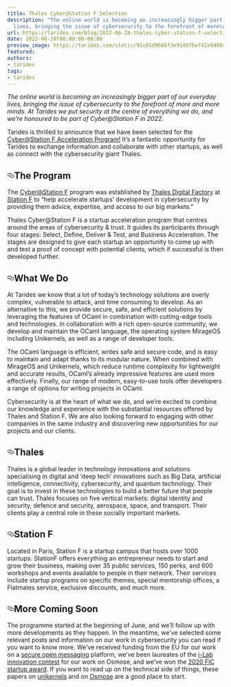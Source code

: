 ```yaml
---
title: Thales Cyber@Station F Selection
description: "The online world is becoming an increasingly bigger part of our everyday
  lives, bringing the issue of cybersecurity to the forefront of more\u2026"
url: https://tarides.com/blog/2022-06-28-thales-cyber-station-f-selection
date: 2022-06-28T00:00:00-00:00
preview_image: https://tarides.com/static/91c81d9666f3e9149f6ef42a9408ac0a/0132d/stationF.jpg
featured:
authors:
- tarides
tags:
- tarides
---
```


<p><em>The online world is becoming an increasingly bigger part of our everyday lives, bringing the issue of cybersecurity to the forefront of more and more minds. At Tarides we put security at the centre of everything we do, and we&rsquo;re honoured to be part of <em>Cyber@Station F</em> in 2022.</em></p>
<p>Tarides is thrilled to announce that we have been selected for the <a href="https://cyber-at-stationf.com/en/startups">Cyber@Station F Acceleration Program!</a> It&rsquo;s a fantastic opportunity for Tarides to exchange information and collaborate with other startups, as well as connect with the cybersecurity giant Thales.</p>
<h2 style="position:relative;"><a href="https://tarides.com/feed.xml#the-program" aria-label="the program permalink" class="anchor before"><svg aria-hidden="true" focusable="false" height="16" version="1.1" viewbox="0 0 16 16" width="16"><path fill-rule="evenodd" d="M4 9h1v1H4c-1.5 0-3-1.69-3-3.5S2.55 3 4 3h4c1.45 0 3 1.69 3 3.5 0 1.41-.91 2.72-2 3.25V8.59c.58-.45 1-1.27 1-2.09C10 5.22 8.98 4 8 4H4c-.98 0-2 1.22-2 2.5S3 9 4 9zm9-3h-1v1h1c1 0 2 1.22 2 2.5S13.98 12 13 12H9c-.98 0-2-1.22-2-2.5 0-.83.42-1.64 1-2.09V6.25c-1.09.53-2 1.84-2 3.25C6 11.31 7.55 13 9 13h4c1.45 0 3-1.69 3-3.5S14.5 6 13 6z"></path></svg></a>The Program</h2>
<p>The  <a href="https://cyber-at-stationf.com//">Cyber@Station F</a> program was established by <a href="https://thalesdigital.io/">Thales Digital Factory</a> at <a href="https://stationf.co">Station F</a> to &ldquo;help accelerate startups&rsquo; development in cybersecurity by providing them advice, expertise, and access to our big markets.&rdquo;</p>
<p>Thales Cyber@Station F is a startup acceleration program that centres around the areas of cybersecurity &amp; trust. It guides its participants through four stages: Select, Define, Deliver &amp; Test, and Business Acceleration. The stages are designed to give each startup an opportunity to come up with and test a proof of concept with potential clients, which if successful is then developed further.</p>
<h2 style="position:relative;"><a href="https://tarides.com/feed.xml#what-we-do" aria-label="what we do permalink" class="anchor before"><svg aria-hidden="true" focusable="false" height="16" version="1.1" viewbox="0 0 16 16" width="16"><path fill-rule="evenodd" d="M4 9h1v1H4c-1.5 0-3-1.69-3-3.5S2.55 3 4 3h4c1.45 0 3 1.69 3 3.5 0 1.41-.91 2.72-2 3.25V8.59c.58-.45 1-1.27 1-2.09C10 5.22 8.98 4 8 4H4c-.98 0-2 1.22-2 2.5S3 9 4 9zm9-3h-1v1h1c1 0 2 1.22 2 2.5S13.98 12 13 12H9c-.98 0-2-1.22-2-2.5 0-.83.42-1.64 1-2.09V6.25c-1.09.53-2 1.84-2 3.25C6 11.31 7.55 13 9 13h4c1.45 0 3-1.69 3-3.5S14.5 6 13 6z"></path></svg></a>What We Do</h2>
<p>At Tarides we know that a lot of today&rsquo;s technology solutions are overly complex, vulnerable to attack, and time consuming to develop. As an alternative to this, we provide secure, safe, and efficient solutions by leveraging the features of OCaml in combination with cutting-edge tools and technologies. In collaboration with a rich open-source community, we develop and maintain the OCaml language, the operating system MirageOS including Unikernels, as well as a range of developer tools.</p>
<p>The OCaml language is efficient, writes safe and secure code, and is easy to maintain and adapt thanks to its modular nature. When combined with MirageOS and Unikernels, which reduce runtime complexity for lightweight and accurate results, OCaml&rsquo;s already impressive features are used more effectively. Finally, our range of modern, easy-to-use tools offer developers a range of options for writing projects in OCaml.</p>
<p>Cybersecurity is at the heart of what we do, and we&rsquo;re excited to combine our knowledge and experience with the substantial resources offered by Thales and Station F. We are also looking forward to engaging with other companies in the same industry and discovering new opportunities for our projects and our clients.</p>
<h2 style="position:relative;"><a href="https://tarides.com/feed.xml#thales" aria-label="thales permalink" class="anchor before"><svg aria-hidden="true" focusable="false" height="16" version="1.1" viewbox="0 0 16 16" width="16"><path fill-rule="evenodd" d="M4 9h1v1H4c-1.5 0-3-1.69-3-3.5S2.55 3 4 3h4c1.45 0 3 1.69 3 3.5 0 1.41-.91 2.72-2 3.25V8.59c.58-.45 1-1.27 1-2.09C10 5.22 8.98 4 8 4H4c-.98 0-2 1.22-2 2.5S3 9 4 9zm9-3h-1v1h1c1 0 2 1.22 2 2.5S13.98 12 13 12H9c-.98 0-2-1.22-2-2.5 0-.83.42-1.64 1-2.09V6.25c-1.09.53-2 1.84-2 3.25C6 11.31 7.55 13 9 13h4c1.45 0 3-1.69 3-3.5S14.5 6 13 6z"></path></svg></a>Thales</h2>
<p>Thales is a global leader in technology innovations and solutions specialising in digital and &lsquo;deep tech&rsquo; innovations such as Big Data, artificial intelligence, connectivity, cybersecurity, and quantum technology. Their goal is to invest in these technologies to build a better future that people can trust. Thales focuses on five vertical markets: digital identity and security, defence and security, aerospace, space, and transport. Their clients play a central role in these socially important markets.</p>
<h2 style="position:relative;"><a href="https://tarides.com/feed.xml#station-f" aria-label="station f permalink" class="anchor before"><svg aria-hidden="true" focusable="false" height="16" version="1.1" viewbox="0 0 16 16" width="16"><path fill-rule="evenodd" d="M4 9h1v1H4c-1.5 0-3-1.69-3-3.5S2.55 3 4 3h4c1.45 0 3 1.69 3 3.5 0 1.41-.91 2.72-2 3.25V8.59c.58-.45 1-1.27 1-2.09C10 5.22 8.98 4 8 4H4c-.98 0-2 1.22-2 2.5S3 9 4 9zm9-3h-1v1h1c1 0 2 1.22 2 2.5S13.98 12 13 12H9c-.98 0-2-1.22-2-2.5 0-.83.42-1.64 1-2.09V6.25c-1.09.53-2 1.84-2 3.25C6 11.31 7.55 13 9 13h4c1.45 0 3-1.69 3-3.5S14.5 6 13 6z"></path></svg></a>Station F</h2>
<p>Located in Paris, Station F is a startup campus that hosts over 1000 startups. StationF offers everything an entrepreneur needs to start and grow their business, making over 35 public services, 150 perks, and 600 workshops and events available to people in their network. Their services include startup programs on specific themes, special mentorship offices, a Flatmates service, exclusive discounts, and much more.</p>
<h2 style="position:relative;"><a href="https://tarides.com/feed.xml#more-coming-soon" aria-label="more coming soon permalink" class="anchor before"><svg aria-hidden="true" focusable="false" height="16" version="1.1" viewbox="0 0 16 16" width="16"><path fill-rule="evenodd" d="M4 9h1v1H4c-1.5 0-3-1.69-3-3.5S2.55 3 4 3h4c1.45 0 3 1.69 3 3.5 0 1.41-.91 2.72-2 3.25V8.59c.58-.45 1-1.27 1-2.09C10 5.22 8.98 4 8 4H4c-.98 0-2 1.22-2 2.5S3 9 4 9zm9-3h-1v1h1c1 0 2 1.22 2 2.5S13.98 12 13 12H9c-.98 0-2-1.22-2-2.5 0-.83.42-1.64 1-2.09V6.25c-1.09.53-2 1.84-2 3.25C6 11.31 7.55 13 9 13h4c1.45 0 3-1.69 3-3.5S14.5 6 13 6z"></path></svg></a>More Coming Soon</h2>
<p>The programme started at the beginning of June, and we&rsquo;ll follow up with more developments as they happen. In the meantime, we&rsquo;ve selected some relevant posts and information on our work in cybersecurity you can read if you want to know more. We&rsquo;ve received funding from the EU for our work on a <a href="https://tarides.com/blog/2021-04-30-scop-selected-for-dapsi-initiative">secure open messaging</a> platform, we&rsquo;ve been laureates of the <a href="https://tarides.com/blog/2019-07-05-i-lab-2019">i-Lab innovation contest</a> for our work on Osmose, and we&rsquo;ve won the <a href="https://tarides.com/blog/2019-12-11-tarides-wins-the-fic-2020-startup-award">2020 FIC startup award</a>.  If you want to read up on the technical side of things, these papers on <a href="https://www.usenix.org/system/files/conference/usenixsecurity15/sec15-paper-kaloper-mersinjak.pdf">unikernels</a> and on  <a href="https://anil.recoil.org/papers/2018-hotpost-osmose.pdf">Osmose</a> are a good place to start.</p>

